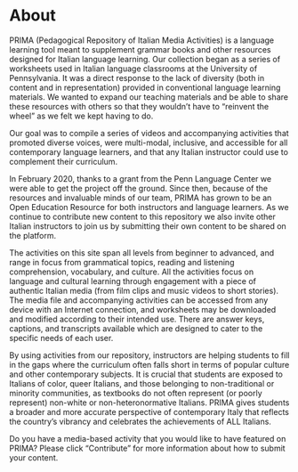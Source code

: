 # About

PRIMA (Pedagogical Repository of Italian Media Activities) is a language learning tool meant to supplement grammar books and other resources designed for Italian language learning. Our collection began as a series of worksheets used in Italian language classrooms at the University of Pennsylvania. It was a direct response to the lack of diversity (both in content and in representation) provided in conventional language learning materials. We wanted to expand our teaching materials and be able to share these resources with others so that they wouldn’t have to “reinvent the wheel” as we felt we kept having to do.

Our goal was to compile a series of videos and accompanying activities that promoted diverse voices, were multi-modal, inclusive, and accessible for all contemporary language learners, and that any Italian instructor could use to complement their curriculum.

In February 2020, thanks to a grant from the Penn Language Center we were able to get the project off the ground. Since then, because of the resources and invaluable minds of our team, PRIMA has grown to be an Open Education Resource for both instructors and language learners. As we continue to contribute new content to this repository we also invite other Italian instructors to join us by submitting their own content to be shared on the platform.

The activities on this site span all levels from beginner to advanced, and range in focus from grammatical topics, reading and listening comprehension, vocabulary, and culture. All the activities focus on language and cultural learning through engagement with a piece of authentic Italian media (from film clips and music videos to short stories). The media file and accompanying activities can be accessed from any device with an Internet connection, and worksheets may be downloaded and modified according to their intended use. There are answer keys, captions, and transcripts available which are designed to cater to the specific needs of each user.

By using activities from our repository, instructors are helping students to fill in the gaps where the curriculum often falls short in terms of popular culture and other contemporary subjects. It is crucial that students are exposed to Italians of color, queer Italians, and those belonging to non-traditional or minority communities, as textbooks do not often represent (or poorly represent) non-white or non-heteronormative Italians. PRIMA gives students a broader and more accurate perspective of contemporary Italy that reflects the country’s vibrancy and celebrates the achievements of ALL Italians.

Do you have a media-based activity that you would like to have featured on PRIMA? Please click “Contribute” for more information about how to submit your content.
